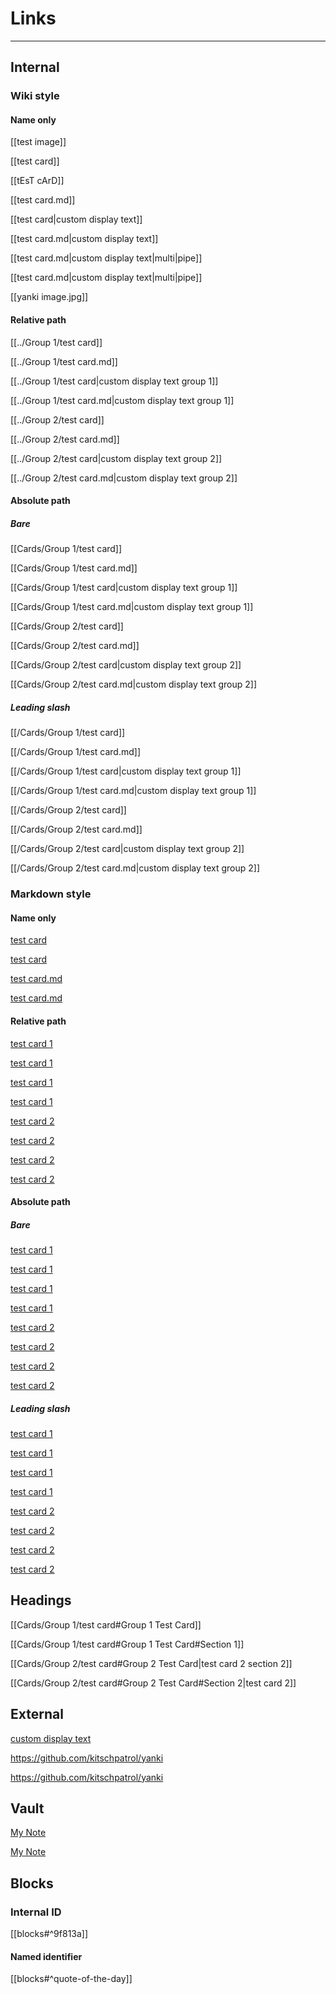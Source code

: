 # Links

---



## Internal

### Wiki style

#### Name only

[[test image]]

[[test card]]

[[tEsT cArD]]

[[test card.md]]

[[test card|custom display text]]

[[test card.md|custom display text]]

[[test card.md|custom display text|multi|pipe]]

[[test card.md|custom display text|multi|pipe]]

[[yanki image.jpg]]

#### Relative path

[[../Group 1/test card]]

[[../Group 1/test card.md]]

[[../Group 1/test card|custom display text group 1]]

[[../Group 1/test card.md|custom display text group 1]]

[[../Group 2/test card]]

[[../Group 2/test card.md]]

[[../Group 2/test card|custom display text group 2]]

[[../Group 2/test card.md|custom display text group 2]]

#### Absolute path 

##### Bare

[[Cards/Group 1/test card]]

[[Cards/Group 1/test card.md]]

[[Cards/Group 1/test card|custom display text group 1]]

[[Cards/Group 1/test card.md|custom display text group 1]]

[[Cards/Group 2/test card]]

[[Cards/Group 2/test card.md]]

[[Cards/Group 2/test card|custom display text group 2]]

[[Cards/Group 2/test card.md|custom display text group 2]]

##### Leading slash

[[/Cards/Group 1/test card]]

[[/Cards/Group 1/test card.md]]

[[/Cards/Group 1/test card|custom display text group 1]]

[[/Cards/Group 1/test card.md|custom display text group 1]]

[[/Cards/Group 2/test card]]

[[/Cards/Group 2/test card.md]]

[[/Cards/Group 2/test card|custom display text group 2]]

[[/Cards/Group 2/test card.md|custom display text group 2]]

### Markdown style

#### Name only

[test card](test%20card)

[test card](test%20card.md)

[test card.md](<test card>)

[test card.md](<test card.md>)

#### Relative path

[test card 1](../Group%201/test%20card)

[test card 1](<../Group 1/test card>)

[test card 1](../Group%201/test%20card.md)

[test card 1](<../Group 1/test card.md>)

[test card 2](../Group%202/test%20card)

[test card 2](<../Group 2/test card>)

[test card 2](../Group%202/test%20card.md)

[test card 2](<../Group 2/test card.md>)

#### Absolute path
##### Bare

[test card 1](Cards/Group%201/test%20card)

[test card 1](<Cards/Group 1/test card>)

[test card 1](Cards/Group%201/test%20card.md)

[test card 1](<Cards/Group 1/test card.md>)

[test card 2](Cards/Group%202/test%20card)

[test card 2](<Cards/Group 2/test card>)

[test card 2](Cards/Group%202/test%20card.md)

[test card 2](<Cards/Group 2/test card.md>)

##### Leading slash

[test card 1](/Cards/Group%201/test%20card)

[test card 1](</Cards/Group 1/test card>)

[test card 1](/Cards/Group%201/test%20card.md)

[test card 1](</Cards/Group 1/test card.md>)

[test card 2](/Cards/Group%202/test%20card)

[test card 2](</Cards/Group 2/test card>)

[test card 2](/Cards/Group%202/test%20card.md)

[test card 2](</Cards/Group 2/test card.md>)

## Headings

[[Cards/Group 1/test card#Group 1 Test Card]]

[[Cards/Group 1/test card#Group 1 Test Card#Section 1]]

[[Cards/Group 2/test card#Group 2 Test Card|test card 2 section 2]]

[[Cards/Group 2/test card#Group 2 Test Card#Section 2|test card 2]]

## External

[custom display text](https://github.com/kitschpatrol/yanki)

<https://github.com/kitschpatrol/yanki>

https://github.com/kitschpatrol/yanki

## Vault

[My Note](obsidian://open?vault=Vault&file=Technology%2FObsidian%2FPlugin%20Development)

[My Note](<obsidian://open?vault=Vault&file=Technology/Obsidian/Plugin Development>)

## Blocks

### Internal ID

[[blocks#^9f813a]]

#### Named identifier

[[blocks#^quote-of-the-day]]
